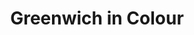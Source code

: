 ---
ref: sol-251-0014
title: ["Greenwich in Colour"]
author_name: ["unknown author"]
publisher: ["unknown publisher"]
year: "unknown date"
origin: ["United-Kingdom"]
formats: ["booklet"]
disciplines: ["graphic-design"]
tags:
layout: artifact
status: ["scan"]
published: false
int_published: false
image_count:
date_added: 2023-06-16
batch:
---